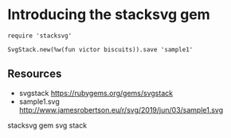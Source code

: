 # Introducing the stacksvg gem


    require 'stacksvg'

    SvgStack.new(%w(fun victor biscuits)).save 'sample1'


## Resources

* svgstack https://rubygems.org/gems/svgstack
* sample1.svg http://www.jamesrobertson.eu/r/svg/2019/jun/03/sample1.svg

stacksvg gem svg stack
